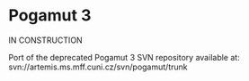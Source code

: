 # Pogamut 3

IN CONSTRUCTION

Port of the deprecated Pogamut 3 SVN repository available at: svn://artemis.ms.mff.cuni.cz/svn/pogamut/trunk